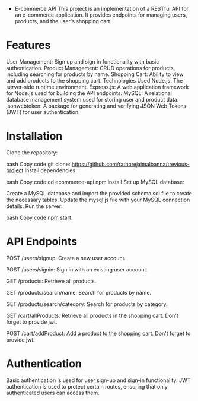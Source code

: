  * E-commerce API
This project is an implementation of a RESTful API for an e-commerce application. It provides endpoints for managing users, products, and the user's shopping cart.

# Features
User Management: Sign up and sign in functionality with basic authentication.
Product Management: CRUD operations for products, including searching for products by name.
Shopping Cart: Ability to view and add products to the shopping cart.
Technologies Used
Node.js: The server-side runtime environment.
Express.js: A web application framework for Node.js used for building the API endpoints.
MySQL: A relational database management system used for storing user and product data.
jsonwebtoken: A package for generating and verifying JSON Web Tokens (JWT) for user authentication.

# Installation
Clone the repository:

bash
Copy code
git clone: https://github.com/rathorejaimalbanna/trevious-project
Install dependencies:

bash
Copy code
cd ecommerce-api
npm install
Set up MySQL database:

Create a MySQL database and import the provided schema.sql file to create the necessary tables.
Update the mysql.js file with your MySQL connection details.
Run the server:

bash
Copy code
npm start.


# API Endpoints
POST /users/signup: Create a new user account.

POST /users/signin: Sign in with an existing user account.

GET /products: Retrieve all products.

GET /products/search/name: Search for products by name.

GET /products/search/category: Search for products by category.

GET /cart/allProducts: Retrieve all products in the shopping cart. Don't forget to provide jwt.

POST /cart/addProduct: Add a product to the shopping cart. Don't forget to provide jwt.


# Authentication
Basic authentication is used for user sign-up and sign-in functionality.
JWT authentication is used to protect certain routes, ensuring that only authenticated users can access them.
